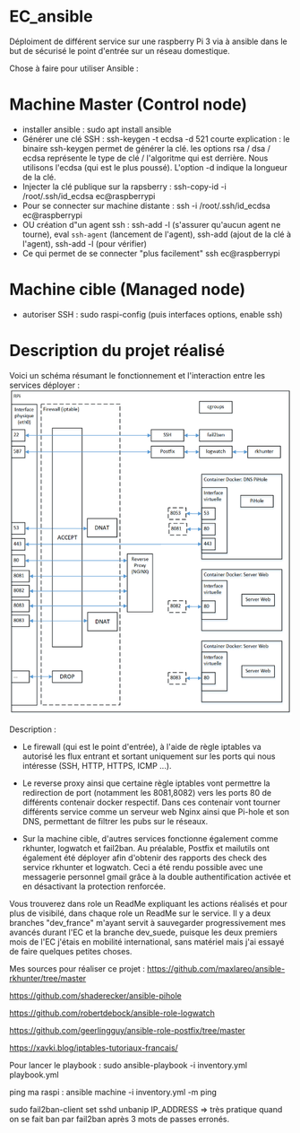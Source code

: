 # EC_ansible
Déploiment de différent service sur une raspberry Pi 3 via à ansible dans le but de sécurisé le point d'entrée sur un réseau domestique.

Chose à faire pour utiliser Ansible : 
# Machine Master (Control node)
- installer ansible : sudo apt install ansible
- Générer une clé SSH : ssh-keygen -t ecdsa -d 521
  courte explication : le binaire ssh-keygen permet de générer la clé. les options rsa / dsa / ecdsa représente le type de clé / l'algoritme qui est derrière. Nous utilisons l'ecdsa (qui est le plus poussé). L'option -d indique la longueur de la clé.
- Injecter la clé publique sur la rapsberry : ssh-copy-id -i /root/.ssh/id_ecdsa ec@raspberrypi
- Pour se connecter sur machine distante : ssh -i /root/.ssh/id_ecdsa ec@raspberrypi
- OU création d"un agent ssh : ssh-add -l (s'assurer qu'aucun agent ne tourne), eval `ssh-agent` (lancement de l'agent), ssh-add (ajout de la clé à l'agent), ssh-add -l (pour vérifier)
- Ce qui permet de se connecter "plus facilement" ssh ec@raspberrypi

# Machine cible (Managed node)
- autoriser SSH : sudo raspi-config (puis interfaces options, enable ssh)

# Description du projet réalisé
Voici un schéma résumant le fonctionnement et l'interaction entre les services déployer : 
![alt text](https://github.com/ldubois59000/EC_ansible/blob/main/image.png?raw=true)

Description : 
- Le firewall (qui est le point d'entrée), à l'aide de règle iptables va autorisé les flux entrant et sortant uniquement sur les ports qui nous intéresse (SSH, HTTP, HTTPS, ICMP ...).

- Le reverse proxy ainsi que certaine règle iptables vont permettre la redirection de port (notamment les 8081,8082) vers les ports 80 de différents contenair docker respectif. Dans ces contenair vont tourner différents service comme un serveur web Nginx ainsi que Pi-hole et son DNS, permettant de filtrer les pubs sur le réseaux. 

- Sur la machine cible, d'autres services fonctionne également comme rkhunter, logwatch et fail2ban. Au préalable, Postfix et mailutils ont également été déployer afin d'obtenir des rapports des check des service rkhunter et logwatch. Ceci a été rendu possible avec une messagerie personnel gmail grâce à la double authentification activée et en désactivant la protection renforcée.

Vous trouverez dans role un ReadMe expliquant les actions réalisés et pour plus de visibilé, dans chaque role un ReadMe sur le service.
Il y a deux branches "dev_france" m'ayant servit à sauvegarder progressivement mes avancés durant l'EC et la branche dev_suede, puisque les deux premiers mois de l'EC j'étais en mobilité international, sans matériel mais j'ai essayé de faire quelques petites choses. 

Mes sources pour réaliser ce projet : 
https://github.com/maxlareo/ansible-rkhunter/tree/master 

https://github.com/shaderecker/ansible-pihole 

https://github.com/robertdebock/ansible-role-logwatch 

https://github.com/geerlingguy/ansible-role-postfix/tree/master 

https://xavki.blog/iptables-tutoriaux-francais/

Pour lancer le playbook : sudo ansible-playbook -i inventory.yml playbook.yml

ping ma raspi : ansible machine -i inventory.yml -m ping

sudo fail2ban-client set sshd unbanip IP_ADDRESS  => très pratique quand on se fait ban par fail2ban après 3 mots de passes erronés.


